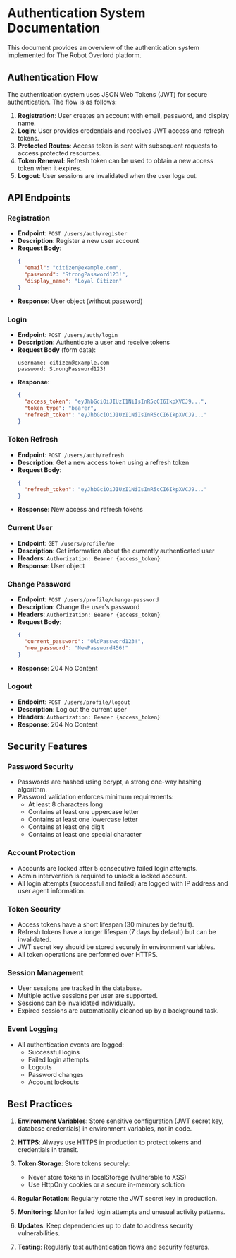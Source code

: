 # Authentication System Documentation

This document provides an overview of the authentication system implemented for The Robot Overlord platform.

## Authentication Flow

The authentication system uses JSON Web Tokens (JWT) for secure authentication. The flow is as follows:

1. **Registration**: User creates an account with email, password, and display name.
2. **Login**: User provides credentials and receives JWT access and refresh tokens.
3. **Protected Routes**: Access token is sent with subsequent requests to access protected resources.
4. **Token Renewal**: Refresh token can be used to obtain a new access token when it expires.
5. **Logout**: User sessions are invalidated when the user logs out.

## API Endpoints

### Registration

- **Endpoint**: `POST /users/auth/register`
- **Description**: Register a new user account
- **Request Body**:
  ```json
  {
    "email": "citizen@example.com",
    "password": "StrongPassword123!",
    "display_name": "Loyal Citizen"
  }
  ```
- **Response**: User object (without password)

### Login

- **Endpoint**: `POST /users/auth/login`
- **Description**: Authenticate a user and receive tokens
- **Request Body** (form data):
  ```
  username: citizen@example.com
  password: StrongPassword123!
  ```
- **Response**:
  ```json
  {
    "access_token": "eyJhbGciOiJIUzI1NiIsInR5cCI6IkpXVCJ9...",
    "token_type": "bearer",
    "refresh_token": "eyJhbGciOiJIUzI1NiIsInR5cCI6IkpXVCJ9..."
  }
  ```

### Token Refresh

- **Endpoint**: `POST /users/auth/refresh`
- **Description**: Get a new access token using a refresh token
- **Request Body**:
  ```json
  {
    "refresh_token": "eyJhbGciOiJIUzI1NiIsInR5cCI6IkpXVCJ9..."
  }
  ```
- **Response**: New access and refresh tokens

### Current User

- **Endpoint**: `GET /users/profile/me`
- **Description**: Get information about the currently authenticated user
- **Headers**: `Authorization: Bearer {access_token}`
- **Response**: User object

### Change Password

- **Endpoint**: `POST /users/profile/change-password`
- **Description**: Change the user's password
- **Headers**: `Authorization: Bearer {access_token}`
- **Request Body**:
  ```json
  {
    "current_password": "OldPassword123!",
    "new_password": "NewPassword456!"
  }
  ```
- **Response**: 204 No Content

### Logout

- **Endpoint**: `POST /users/profile/logout`
- **Description**: Log out the current user
- **Headers**: `Authorization: Bearer {access_token}`
- **Response**: 204 No Content

## Security Features

### Password Security

- Passwords are hashed using bcrypt, a strong one-way hashing algorithm.
- Password validation enforces minimum requirements:
  - At least 8 characters long
  - Contains at least one uppercase letter
  - Contains at least one lowercase letter
  - Contains at least one digit
  - Contains at least one special character

### Account Protection

- Accounts are locked after 5 consecutive failed login attempts.
- Admin intervention is required to unlock a locked account.
- All login attempts (successful and failed) are logged with IP address and user agent information.

### Token Security

- Access tokens have a short lifespan (30 minutes by default).
- Refresh tokens have a longer lifespan (7 days by default) but can be invalidated.
- JWT secret key should be stored securely in environment variables.
- All token operations are performed over HTTPS.

### Session Management

- User sessions are tracked in the database.
- Multiple active sessions per user are supported.
- Sessions can be invalidated individually.
- Expired sessions are automatically cleaned up by a background task.

### Event Logging

- All authentication events are logged:
  - Successful logins
  - Failed login attempts
  - Logouts
  - Password changes
  - Account lockouts

## Best Practices

1. **Environment Variables**: Store sensitive configuration (JWT secret key, database credentials) in environment variables, not in code.

2. **HTTPS**: Always use HTTPS in production to protect tokens and credentials in transit.

3. **Token Storage**: Store tokens securely:
   - Never store tokens in localStorage (vulnerable to XSS)
   - Use HttpOnly cookies or a secure in-memory solution

4. **Regular Rotation**: Regularly rotate the JWT secret key in production.

5. **Monitoring**: Monitor failed login attempts and unusual activity patterns.

6. **Updates**: Keep dependencies up to date to address security vulnerabilities.

7. **Testing**: Regularly test authentication flows and security features.
